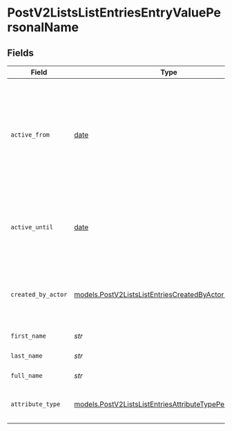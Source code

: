 # PostV2ListsListEntriesEntryValuePersonalName


## Fields

| Field                                                                                                                       | Type                                                                                                                        | Required                                                                                                                    | Description                                                                                                                 | Example                                                                                                                     |
| --------------------------------------------------------------------------------------------------------------------------- | --------------------------------------------------------------------------------------------------------------------------- | --------------------------------------------------------------------------------------------------------------------------- | --------------------------------------------------------------------------------------------------------------------------- | --------------------------------------------------------------------------------------------------------------------------- |
| `active_from`                                                                                                               | [date](https://docs.python.org/3/library/datetime.html#date-objects)                                                        | :heavy_check_mark:                                                                                                          | The point in time at which this value was made "active". `active_from` can be considered roughly analogous to `created_at`. | 2023-01-01T15:00:00.000000000Z                                                                                              |
| `active_until`                                                                                                              | [date](https://docs.python.org/3/library/datetime.html#date-objects)                                                        | :heavy_check_mark:                                                                                                          | The point in time at which this value was deactivated. If `null`, the value is active.                                      | 2023-01-01T15:00:00.000000000Z                                                                                              |
| `created_by_actor`                                                                                                          | [models.PostV2ListsListEntriesCreatedByActor11](../models/postv2listslistentriescreatedbyactor11.md)                        | :heavy_check_mark:                                                                                                          | The actor that created this value.                                                                                          | {<br/>"type": "workspace-member",<br/>"id": "50cf242c-7fa3-4cad-87d0-75b1af71c57b"<br/>}                                    |
| `first_name`                                                                                                                | *str*                                                                                                                       | :heavy_check_mark:                                                                                                          | The first name.                                                                                                             | Ada                                                                                                                         |
| `last_name`                                                                                                                 | *str*                                                                                                                       | :heavy_check_mark:                                                                                                          | The last name.                                                                                                              | Lovelace                                                                                                                    |
| `full_name`                                                                                                                 | *str*                                                                                                                       | :heavy_check_mark:                                                                                                          | The full name.                                                                                                              | Ada Lovelace                                                                                                                |
| `attribute_type`                                                                                                            | [models.PostV2ListsListEntriesAttributeTypePersonalName](../models/postv2listslistentriesattributetypepersonalname.md)      | :heavy_check_mark:                                                                                                          | The attribute type of the value.                                                                                            | personal-name                                                                                                               |